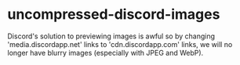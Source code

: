 # uncompressed-discord-images
Discord's solution to previewing images is awful so by changing 'media.discordapp.net' links to 'cdn.discordapp.com' links, we will no longer have blurry images (especially with JPEG and WebP).
